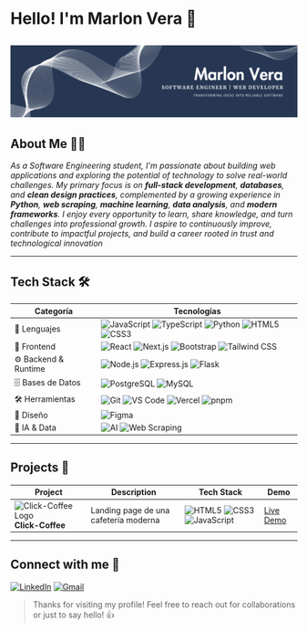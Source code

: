# Hello! I'm Marlon Vera 👋

![Banner](https://raw.githubusercontent.com/marlonvl/assets/refs/heads/main/img/BannerRedesLinkedIn.svg?token=GHSAT0AAAAAADLD7PNIPHFONWAATPXFOQRS2GTQOMA)
---

## About Me  👨‍💻

*As a Software Engineering student, I'm passionate about building web applications and exploring the potential of technology to solve real-world challenges. My primary focus is on **full-stack development**, **databases**, and **clean design practices**, complemented by a growing experience in **Python**, **web scraping**, **machine learning**, **data analysis**, and **modern frameworks**. I enjoy every opportunity to learn, share knowledge, and turn challenges into professional growth. I aspire to continuously improve, contribute to impactful projects, and build a career rooted in trust and technological innovation*

---

## Tech Stack 🛠️

| Categoría | Tecnologías |
|-----------|-------------|
| 🧪 Lenguajes | ![JavaScript](https://img.shields.io/badge/JavaScript-F7DF1E?logo=javascript&logoColor=000) ![TypeScript](https://img.shields.io/badge/TypeScript-3178C6?logo=typescript&logoColor=fff) ![Python](https://img.shields.io/badge/Python-3776AB?logo=python&logoColor=fff) ![HTML5](https://img.shields.io/badge/HTML5-E34F26?logo=html5&logoColor=fff) ![CSS3](https://img.shields.io/badge/CSS3-1572B6?logo=css3&logoColor=fff) |
| 🎨 Frontend | ![React](https://img.shields.io/badge/React-20232A?logo=react&logoColor=61DAFB) ![Next.js](https://img.shields.io/badge/Next.js-000000?logo=next.js&logoColor=fff) ![Bootstrap](https://img.shields.io/badge/Bootstrap-7952B3?logo=bootstrap&logoColor=fff) ![Tailwind CSS](https://img.shields.io/badge/Tailwind_CSS-38B2AC?logo=tailwind-css&logoColor=fff) |
| ⚙️ Backend & Runtime | ![Node.js](https://img.shields.io/badge/Node.js-339933?logo=node.js&logoColor=fff) ![Express.js](https://img.shields.io/badge/Express.js-000000?logo=express&logoColor=fff) ![Flask](https://img.shields.io/badge/Flask-000000?logo=flask&logoColor=fff) |
| 🗄️ Bases de Datos | ![PostgreSQL](https://img.shields.io/badge/PostgreSQL-4169E1?logo=postgresql&logoColor=fff) ![MySQL](https://img.shields.io/badge/MySQL-4479A1?logo=mysql&logoColor=fff) |
| 🛠️ Herramientas | ![Git](https://img.shields.io/badge/Git-F05032?logo=git&logoColor=fff) ![VS Code](https://img.shields.io/badge/VS%20Code-0078D4?logo=visual-studio-code&logoColor=fff) ![Vercel](https://img.shields.io/badge/Vercel-000000?logo=vercel&logoColor=fff) ![pnpm](https://img.shields.io/badge/pnpm-F69220?logo=pnpm&logoColor=fff) |
| 🎨 Diseño | ![Figma](https://img.shields.io/badge/Figma-F24E1E?logo=figma&logoColor=fff) |
| 🤖 IA & Data | ![AI](https://img.shields.io/badge/AI-6C63FF?logo=openai&logoColor=fff) ![Web Scraping](https://img.shields.io/badge/Web%20Scraping-00A67E?logo=python&logoColor=fff) |


---

## Projects  💼

| Project | Description | Tech Stack | Demo |
|---------|-------------|------------|------|
| ![Click-Coffee Logo](https://cafeteria-click-coffee.vercel.app/img/favicon.svg) **Click-Coffee**| Landing page de una cafetería moderna | ![HTML5](https://img.shields.io/badge/HTML5-E34F26?logo=html5&logoColor=white) ![CSS3](https://img.shields.io/badge/CSS3-1572B6?logo=css3&logoColor=white) ![JavaScript](https://img.shields.io/badge/JavaScript-F7DF1E?logo=javascript&logoColor=black) | [Live Demo](https://cafeteria-click-coffee.vercel.app/) |

---

## Connect with me 🤝
[![LinkedIn](https://img.shields.io/badge/-LinkedIn-0A66C2?logo=linkedin&logoColor=fff&style=for-the-badge)](https://www.linkedin.com/in/marlon-vera-8b33a2384/)
[![Gmail](https://img.shields.io/badge/-Gmail-F7F7F7?logo=gmail&logoColor=black&style=for-the-badge)](mailto:veraloor.marlon@gmail.com?subject=Contacto%20desde%20GitHub%20README&body=Hola%20Marlon%2C%0A%0AMe%20gustar%C3%ADa%20contactarte%20por%20lo%20siguiente%3A%0A)

> Thanks for visiting my profile! Feel free to reach out for collaborations or just to say hello! 👍